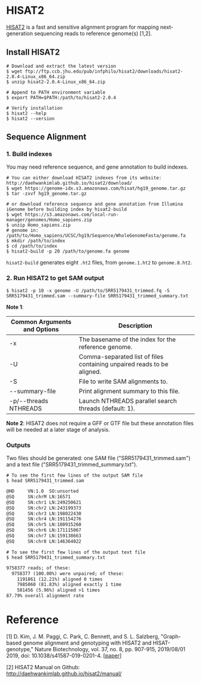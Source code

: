 # HISAT2

[HISAT2](http://daehwankimlab.github.io/hisat2/manual/) is a fast and sensitive alignment program for mapping next-generation sequencing reads to reference genome(s) [1,2].



## Install HISAT2

```shell
# Download and extract the latest version
$ wget ftp://ftp.ccb.jhu.edu/pub/infphilo/hisat2/downloads/hisat2-2.0.4-Linux_x86_64.zip
$ unzip hisat2-2.0.4-Linux_x86_64.zip

# Append to PATH environment variable
$ export PATH=$PATH:/path/to/hisat2-2.0.4

# Verify installation
$ hisat2 --help
$ hisat2 --version
```



## Sequence Alignment

### 1. Build indexes

You may need reference sequence, and gene annotation to build indexes. 

```shell
# You can either download HISAT2 indexes from its website: http://daehwankimlab.github.io/hisat2/download/
$ wget https://genome-idx.s3.amazonaws.com/hisat/hg19_genome.tar.gz
$ tar -zxvf hg19_genome.tar.gz

# or download reference sequence and gene annotation from Illumina iGenome before building index by hisat2-build
$ wget https://s3.amazonaws.com/local-run-manager/genomes/Homo_sapiens.zip
$ unzip Homo_sapiens.zip
# genome in: /path/to/Homo_sapiens/UCSC/hg19/Sequence/WholeGenomeFasta/genome.fa
$ mkdir /path/to/index
$ cd /path/to/index
$ hisat2-build -p 20 /path/to/genome.fa genome
```

 `hisat2-build` generates eight `.ht2` files, from `genome.1.ht2` to `genome.8.ht2`.

### 2. Run HISAT2 to get SAM output

```shell
$ hisat2 -p 10 -x genome -U /path/to/SRR5179431_trimmed.fq -S SRR5179431_trimmed.sam --summary-file SRR5179431_trimmed_summary.txt
```

**Note 1**:

| Common Arguments and Options | Description |
| ------ | ----------- |
| -x <hisat2-idx> | The basename of the index for the reference genome. |
| -U <r> | Comma-separated list of files containing unpaired reads to be aligned. |
| -S <hit> | File to write SAM alignments to. |
| --summary-file    | Print alignment summary to this file. |
| -p/--threads NTHREADS | Launch NTHREADS parallel search threads (default: 1). |

**Note 2**: HISAT2 does not require a GFF or GTF file but these annotation files will be needed at a later stage of analysis.

### Outputs

Two files should be generated: one SAM file ("SRR5179431_trimmed.sam") and a text file ("SRR5179431_trimmed_summary.txt").

```shell
# To see the first few lines of the output SAM file
$ head SRR5179431_trimmed.sam
```

```markdown
@HD     VN:1.0  SO:unsorted
@SQ     SN:chrM LN:16571
@SQ     SN:chr1 LN:249250621
@SQ     SN:chr2 LN:243199373
@SQ     SN:chr3 LN:198022430
@SQ     SN:chr4 LN:191154276
@SQ     SN:chr5 LN:180915260
@SQ     SN:chr6 LN:171115067
@SQ     SN:chr7 LN:159138663
@SQ     SN:chr8 LN:146364022
```

```shell
# To see the first few lines of the output text file
$ head SRR5179431_trimmed_summary.txt
```

```markdown
9758377 reads; of these:
  9758377 (100.00%) were unpaired; of these:
    1191861 (12.21%) aligned 0 times
    7985060 (81.83%) aligned exactly 1 time
    581456 (5.96%) aligned >1 times
87.79% overall alignment rate
```



# Reference

[1] D. Kim, J. M. Paggi, C. Park, C. Bennett, and S. L. Salzberg, "Graph-based genome alignment and genotyping with HISAT2 and HISAT-genotype," Nature Biotechnology, vol. 37, no. 8, pp. 907-915, 2019/08/01 2019, doi: 10.1038/s41587-019-0201-4. [[paper](https://pubmed.ncbi.nlm.nih.gov/31375807/)]

[2] HISAT2 Manual on Github: http://daehwankimlab.github.io/hisat2/manual/